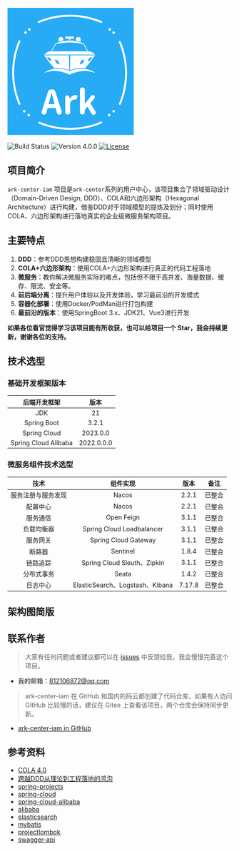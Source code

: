 ![ark](./asserts/logo.png)

![Build Status](https://img.shields.io/badge/build-passing-green.svg)
![Version 4.0.0](https://img.shields.io/badge/version-1.0.0-yellow.svg)
[![License](https://img.shields.io/badge/license-GPL3.0-blue.svg)](https://github.com/newbee-ltd/ark-center-iam/blob/main/LICENSE)

## 项目简介

`ark-center-iam` 项目是`ark-center`系列的用户中心，该项目集合了领域驱动设计（Domain-Driven Design, DDD）、COLA和六边形架构（Hexagonal Architecture）进行构建，借鉴DDD对于领域模型的提炼及划分；同时使用COLA、六边形架构进行落地真实的企业级微服务架构项目。

## 主要特点
1. **DDD**：参考DDD思想构建稳固且清晰的领域模型
2. **COLA+六边形架构**：使用COLA+六边形架构进行真正的代码工程落地
3. **微服务**：教你解决微服务实际的难点，包括但不限于高并发、海量数据、缓存、限流、安全等。
4. **前后端分离**：提升用户体验以及开发体验，学习最前沿的开发模式
5. **容器化部署**：使用Docker/PodMan进行打包构建
6. **最前沿的版本**：使用SpringBoot 3.x、JDK21、Vue3进行开发

**如果各位看官觉得学习该项目能有所收获，也可以给项目一个 Star，我会持续更新，谢谢各位的支持。**

[//]: # ()
[//]: # (| 项目名称                 | 仓库地址                                                                                                                                                                        | 备注                                                              |)

[//]: # (|:---------------------|-----------------------------------------------------------------------------------------------------------------------------------------------------------------------------|-----------------------------------------------------------------|)

[//]: # (| newbee-mall          | [newbee-mall in GitHub]&#40;https://github.com/newbee-ltd/newbee-mall&#41;<br>[newbee-mall in Gitee]&#40;https://gitee.com/newbee-ltd/newbee-mall&#41;                                      | 初始版本、Spring Boot、Thymeleaf、MyBatis、MySQL                        |)

[//]: # (| newbee-mall-plus     | [newbee-mall-plus in GitHub]&#40;https://github.com/newbee-ltd/newbee-mall-plus&#41;<br/>[newbee-mall-plus in Gitee]&#40;https://gitee.com/newbee-ltd/newbee-mall-plus&#41;                 | 升级版本、优惠券、秒杀、支付、Spring Boot、Thymeleaf、MyBatis、MySQL、Redis        |)

[//]: # (| ark-center-iam    | [ark-center-iam in GitHub]&#40;https://github.com/newbee-ltd/ark-center-iam&#41;<br/>[ark-center-iam in Gitee]&#40;https://gitee.com/newbee-ltd/ark-center-iam&#41;             | 微服务版本、分布式事务、Spring Cloud Alibaba、Nacos、Sentinel、OpenFeign、Seata |)

[//]: # (| newbee-mall-api      | [newbee-mall-api in GitHub]&#40;https://github.com/newbee-ltd/newbee-mall-api&#41;<br/>[newbee-mall-api in Gitee]&#40;https://gitee.com/newbee-ltd/newbee-mall-api&#41;                     | 前后端分离、Spring Boot、MyBatis、Swagger、MySQL                         |)

[//]: # (| newbee-mall-api-go   | [newbee-mall-api-go in GitHub]&#40;https://github.com/newbee-ltd/newbee-mall-api-go&#41;<br/>[newbee-mall-api-go in Gitee]&#40;https://gitee.com/newbee-ltd/newbee-mall-api-go&#41;         | 前后端分离、Go、Gin、MySQL                                              |)

[//]: # (| newbee-mall-vue-app  | [newbee-mall-vue-app in GitHub]&#40;https://github.com/newbee-ltd/newbee-mall-vue-app&#41;<br/>[newbee-mall-vue-app in Gitee]&#40;https://gitee.com/newbee-ltd/newbee-mall-vue-app&#41;     | 前后端分离、Vue2、Vant                                                 |)

[//]: # (| newbee-mall-vue3-app | [newbee-mall-vue3-app in GitHub]&#40;https://github.com/newbee-ltd/newbee-mall-vue3-app&#41;<br/>[newbee-mall-vue3-app in Gitee]&#40;https://gitee.com/newbee-ltd/newbee-mall-vue3-app&#41; | 前后端分离、Vue3、Vue-Router4、Pinia、Vant4                              |)

[//]: # (| vue3-admin           | [vue3-admin in GitHub]&#40;https://github.com/newbee-ltd/vue3-admin&#41;<br/>[vue3-admin in Gitee]&#40;https://gitee.com/newbee-ltd/vue3-admin&#41;                                         | 前后端分离、Vue3、Element-Plus、Vue-Router4、Vite                        |)

## 技术选型

### 基础开发框架版本

|        后端开发框架        |     版本     |
|:--------------------:|:----------:|
|         JDK          |     21     |
|     Spring Boot      |   3.2.1    |
|     Spring Cloud     |  2023.0.0  |
| Spring Cloud Alibaba | 2022.0.0.0 |

### 微服务组件技术选型

|    技术     |             组件实现              |   版本   | 备注  |
|:---------:|:-----------------------------:|:------:|:---:|
| 服务注册与服务发现 |             Nacos             | 2.2.1  | 已整合 |
|   配置中心    |             Nacos             | 2.2.1  | 已整合 |
|   服务通信    |          Open Feign           | 3.1.1  | 已整合 |
|   负载均衡器   |   Spring Cloud Loadbalancer   | 3.1.1  | 已整合 |
|   服务网关    |     Spring Cloud Gateway      | 3.1.1  | 已整合 |
|    断路器    |           Sentinel            | 1.8.4  | 已整合 |
|   链路追踪    |  Spring Cloud Sleuth、Zipkin   | 3.1.1  | 已整合 |
|   分布式事务   |             Seata             | 1.4.2  | 已整合 |
|   日志中心    | ElasticSearch、Logstash、Kibana | 7.17.8 | 已整合 |


## 架构图简版

## 联系作者

> 大家有任何问题或者建议都可以在 [issues](https://github.com/javisChen/ark-center-iam/issues) 中反馈给我，我会慢慢完善这个项目。

- 我的邮箱：812106872@qq.com

> ark-center-iam 在 GitHub 和国内的码云都创建了代码仓库，如果有人访问 GitHub 比较慢的话，建议在 Gitee
> 上查看该项目，两个仓库会保持同步更新。

- [ark-center-iam in GitHub](https://github.com/javisChen/ark-center-iam/issues)

## 参考资料

- [COLA 4.0](https://blog.csdn.net/significantfrank/article/details/110934799)
- [跨越DDD从理论到工程落地的鸿沟](https://blog.csdn.net/significantfrank/article/details/123267395?spm=1001.2014.3001.5502)
- [spring-projects](https://github.com/spring-projects/spring-boot)
- [spring-cloud](https://github.com/spring-cloud)
- [spring-cloud-alibaba](https://github.com/alibaba/spring-cloud-alibaba)
- [alibaba](https://github.com/alibaba)
- [elasticsearch](https://github.com/elastic/elasticsearch)
- [mybatis](https://github.com/mybatis/mybatis-3)
- [projectlombok](https://github.com/projectlombok/lombok)
- [swagger-api](https://github.com/swagger-api)
